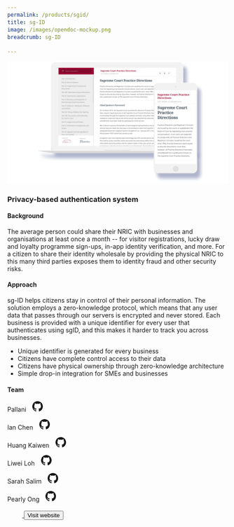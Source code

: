 ```yaml
---
permalink: /products/sgid/
title: sg-ID
image: /images/opendoc-mockup.png
breadcrumb: sg-ID

---
```



![github](/images/opendoc-mockup.png)

### Privacy-based authentication system

#### Background 

The average person could share their NRIC with businesses and organisations at least once a month -- for visitor registrations, lucky draw and loyalty programme sign-ups, in-app identity verification, and more. For a citizen to share their identity wholesale by providing the physical NRIC to this many third parties exposes them to identity fraud and other security risks.

#### Approach

sg-ID helps citizens stay in control of their personal information. The solution employs a zero-knowledge protocol, which means that any user data that passes through our servers is encrypted and never stored. Each business is provided with a unique identifier for every user that authenticates using sgID, and this makes it harder to track you across businesses.

* Unique identifier is generated for every business
* Citizens have complete control access to their data
* Citizens have physical ownership through zero-knowledge architecture
* Simple drop-in integration for SMEs and businesses 


#### Team

Pallani <a href="https://github.com/pallani" style="display: inline-block; width: 24px; height: 24px; margin-bottom: -5px; margin-left: 10px;">
    <img border="0" alt="Github account" src="/images/Github-Mark-32px.png">
</a>

Ian Chen <a href="https://github.com/pregnantboy" style="display: inline-block; width: 24px; height: 24px; margin-bottom: -5px; margin-left: 10px;">
    <img border="0" alt="Github account" src="/images/Github-Mark-32px.png">
</a>

Huang Kaiwen <a href="https://github.com/huangkaiw3n" style="display: inline-block; width: 24px; height: 24px; margin-bottom: -5px; margin-left: 10px;">
    <img border="0" alt="Github account" src="/images/Github-Mark-32px.png">
</a>

Liwei Loh <a href="https://github.com/iewil" style="display: inline-block; width: 24px; height: 24px; margin-bottom: -5px; margin-left: 10px;">
    <img border="0" alt="Github account" src="/images/Github-Mark-32px.png">
</a>

Sarah Salim <a href="https://github.com/sarahsalim" style="display: inline-block; width: 24px; height: 24px; margin-bottom: -5px; margin-left: 10px;">
    <img border="0" alt="Github account" src="/images/Github-Mark-32px.png">
</a>

Pearly Ong <a href="https://github.com/pearlyong" style="display: inline-block; width: 24px; height: 24px; margin-bottom: -5px; margin-left: 10px;">
    <img border="0" alt="Github account" src="/images/Github-Mark-32px.png">


<a href="https://opendoc.sg/" target="_blank">
    <button class="bp-button is-secondary is-medium has-text-white is-uppercase search-button">
        Visit website
    </button>
</a>
